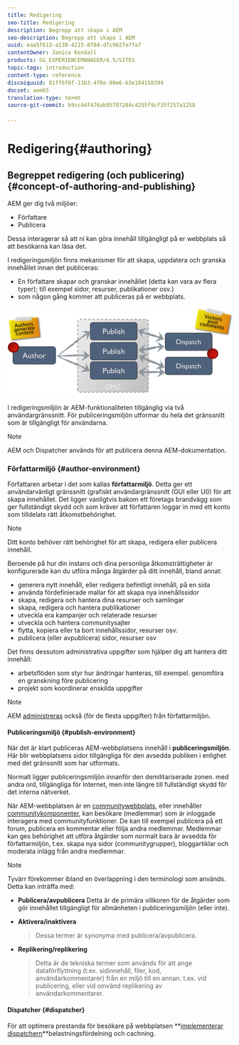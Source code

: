 ```yaml
---
title: Redigering
seo-title: Redigering
description: Begrepp att skapa i AEM
seo-description: Begrepp att skapa i AEM
uuid: eaa5f613-a138-4215-8f84-dfc962fe7fa7
contentOwner: Janice Kendall
products: SG_EXPERIENCEMANAGER/6.5/SITES
topic-tags: introduction
content-type: reference
discoiquuid: 81ff6f6f-11b3-4f8e-80e6-b3e104158394
docset: aem65
translation-type: tm+mt
source-git-commit: b9cc4df476ab95707284c4255f9cf35f257a1258

---
```



# Redigering{#authoring}

## Begreppet redigering (och publicering) {#concept-of-authoring-and-publishing}

AEM ger dig två miljöer:

* Författare
* Publicera

Dessa interagerar så att ni kan göra innehåll tillgängligt på er webbplats så att besökarna kan läsa det.

I redigeringsmiljön finns mekanismer för att skapa, uppdatera och granska innehållet innan det publiceras:

* En författare skapar och granskar innehållet (detta kan vara av flera typer); till exempel sidor, resurser, publikationer osv.)
* som någon gång kommer att publiceras på er webbplats.

![chlimage_1-132](assets/chlimage_1-132.png)

I redigeringsmiljön är AEM-funktionaliteten tillgänglig via två användargränssnitt. För publiceringsmiljön utformar du hela det gränssnitt som är tillgängligt för användarna.

>[!NOTE]
>
>AEM och Dispatcher används för att publicera denna AEM-dokumentation.

### Författarmiljö {#author-environment}

Författaren arbetar i det som kallas **författarmiljö**. Detta ger ett användarvänligt gränssnitt (grafiskt användargränssnitt (GUI eller UI)) för att skapa innehållet. Det ligger vanligtvis bakom ett företags brandvägg som ger fullständigt skydd och som kräver att författaren loggar in med ett konto som tilldelats rätt åtkomstbehörighet.

>[!NOTE]
>
>Ditt konto behöver rätt behörighet för att skapa, redigera eller publicera innehåll.

Beroende på hur din instans och dina personliga åtkomsträttigheter är konfigurerade kan du utföra många åtgärder på ditt innehåll, bland annat:

* generera nytt innehåll, eller redigera befintligt innehåll, på en sida
* använda fördefinierade mallar för att skapa nya innehållssidor
* skapa, redigera och hantera dina resurser och samlingar
* skapa, redigera och hantera publikationer
* utveckla era kampanjer och relaterade resurser
* utveckla och hantera communitysajter
* flytta, kopiera eller ta bort innehållssidor, resurser osv.
* publicera (eller avpublicera) sidor, resurser osv

Det finns dessutom administrativa uppgifter som hjälper dig att hantera ditt innehåll:

* arbetsflöden som styr hur ändringar hanteras, till exempel. genomföra en granskning före publicering
* projekt som koordinerar enskilda uppgifter

>[!NOTE]
>
>AEM [administreras](/help/sites-administering/home.md) också (för de flesta uppgifter) från författarmiljön.

#### Publiceringsmiljö {#publish-environment}

När det är klart publiceras AEM-webbplatsens innehåll i **publiceringsmiljön**. Här blir webbplatsens sidor tillgängliga för den avsedda publiken i enlighet med det gränssnitt som har utformats.

Normalt ligger publiceringsmiljön innanför den demilitariserade zonen. med andra ord, tillgängliga för Internet, men inte längre till fullständigt skydd för det interna nätverket.

När AEM-webbplatsen är en [communitywebbplats](/help/communities/overview.md), eller innehåller [communitykomponenter](/help/communities/author-communities.md), kan besökare (medlemmar) som är inloggade interagera med communityfunktioner. De kan till exempel publicera på ett forum, publicera en kommentar eller följa andra medlemmar. Medlemmar kan ges behörighet att utföra åtgärder som normalt bara är avsedda för författarmiljön, t.ex. skapa nya sidor (communitygrupper), bloggartiklar och moderata inlägg från andra medlemmar.

>[!NOTE]
>
>Tyvärr förekommer ibland en överlappning i den terminologi som används. Detta kan inträffa med:
>
>* **Publicera/avpublicera**
   >  Detta är de primära villkoren för de åtgärder som gör innehållet tillgängligt för allmänheten i publiceringsmiljön (eller inte).
   >
   >
* **Aktivera/inaktivera**
   >  Dessa termer är synonyma med publicera/avpublicera.
   >
   >
* **Replikering/replikering**
   >  Detta är de tekniska termer som används för att ange dataförflyttning (t.ex. sidinnehåll, filer, kod, användarkommentarer) från en miljö till en annan. t.ex. vid publicering, eller vid omvänd replikering av användarkommentarer.
>



#### Dispatcher {#dispatcher}

För att optimera prestanda för besökare på webbplatsen **[implementerar dispatchern](https://helpx.adobe.com/experience-manager/dispatcher/user-guide.html)**belastningsfördelning och cachning.
